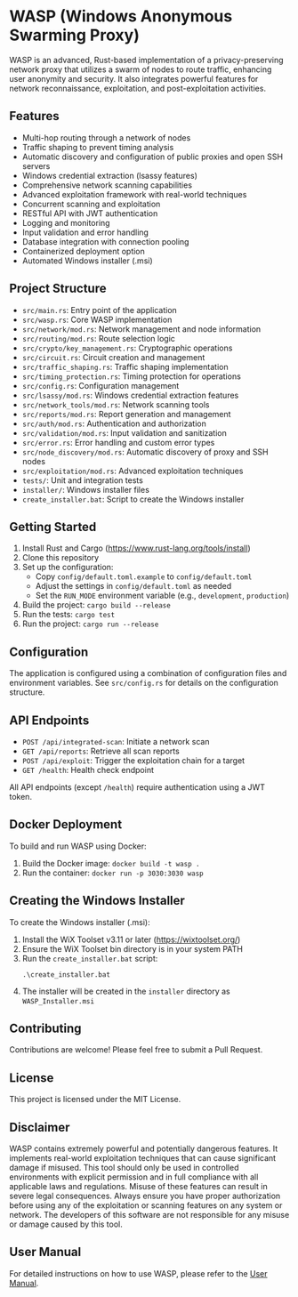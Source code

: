 # WASP (Windows Anonymous Swarming Proxy)

WASP is an advanced, Rust-based implementation of a privacy-preserving network proxy that utilizes a swarm of nodes to route traffic, enhancing user anonymity and security. It also integrates powerful features for network reconnaissance, exploitation, and post-exploitation activities.

## Features

- Multi-hop routing through a network of nodes
- Traffic shaping to prevent timing analysis
- Automatic discovery and configuration of public proxies and open SSH servers
- Windows credential extraction (lsassy features)
- Comprehensive network scanning capabilities
- Advanced exploitation framework with real-world techniques
- Concurrent scanning and exploitation
- RESTful API with JWT authentication
- Logging and monitoring
- Input validation and error handling
- Database integration with connection pooling
- Containerized deployment option
- Automated Windows installer (.msi)

## Project Structure

- `src/main.rs`: Entry point of the application
- `src/wasp.rs`: Core WASP implementation
- `src/network/mod.rs`: Network management and node information
- `src/routing/mod.rs`: Route selection logic
- `src/crypto/key_management.rs`: Cryptographic operations
- `src/circuit.rs`: Circuit creation and management
- `src/traffic_shaping.rs`: Traffic shaping implementation
- `src/timing_protection.rs`: Timing protection for operations
- `src/config.rs`: Configuration management
- `src/lsassy/mod.rs`: Windows credential extraction features
- `src/network_tools/mod.rs`: Network scanning tools
- `src/reports/mod.rs`: Report generation and management
- `src/auth/mod.rs`: Authentication and authorization
- `src/validation/mod.rs`: Input validation and sanitization
- `src/error.rs`: Error handling and custom error types
- `src/node_discovery/mod.rs`: Automatic discovery of proxy and SSH nodes
- `src/exploitation/mod.rs`: Advanced exploitation techniques
- `tests/`: Unit and integration tests
- `installer/`: Windows installer files
- `create_installer.bat`: Script to create the Windows installer

## Getting Started

1. Install Rust and Cargo (https://www.rust-lang.org/tools/install)
2. Clone this repository
3. Set up the configuration:
   - Copy `config/default.toml.example` to `config/default.toml`
   - Adjust the settings in `config/default.toml` as needed
   - Set the `RUN_MODE` environment variable (e.g., `development`, `production`)
4. Build the project: `cargo build --release`
5. Run the tests: `cargo test`
6. Run the project: `cargo run --release`

## Configuration

The application is configured using a combination of configuration files and environment variables. See `src/config.rs` for details on the configuration structure.

## API Endpoints

- `POST /api/integrated-scan`: Initiate a network scan
- `GET /api/reports`: Retrieve all scan reports
- `POST /api/exploit`: Trigger the exploitation chain for a target
- `GET /health`: Health check endpoint

All API endpoints (except `/health`) require authentication using a JWT token.

## Docker Deployment

To build and run WASP using Docker:

1. Build the Docker image: `docker build -t wasp .`
2. Run the container: `docker run -p 3030:3030 wasp`

## Creating the Windows Installer

To create the Windows installer (.msi):

1. Install the WiX Toolset v3.11 or later (https://wixtoolset.org/)
2. Ensure the WiX Toolset bin directory is in your system PATH
3. Run the `create_installer.bat` script:
   ```
   .\create_installer.bat
   ```
4. The installer will be created in the `installer` directory as `WASP_Installer.msi`

## Contributing

Contributions are welcome! Please feel free to submit a Pull Request.

## License

This project is licensed under the MIT License.

## Disclaimer

WASP contains extremely powerful and potentially dangerous features. It implements real-world exploitation techniques that can cause significant damage if misused. This tool should only be used in controlled environments with explicit permission and in full compliance with all applicable laws and regulations. Misuse of these features can result in severe legal consequences. Always ensure you have proper authorization before using any of the exploitation or scanning features on any system or network. The developers of this software are not responsible for any misuse or damage caused by this tool.

## User Manual

For detailed instructions on how to use WASP, please refer to the [User Manual](USER_MANUAL.md).